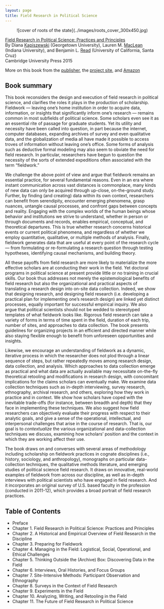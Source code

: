 ```yaml
---
layout: page
title: Field Research in Political Science
---
```

<div style="text-align:center" markdown="1">
![cover of roots of the state](../images/roots_cover_300x450.jpg)
</div>

<u>Field Research in Political Science: Practices and Principles</u>  
By Diana <u>Kapiszewski</u> (Georgetown University), Lauren M. <u>MacLean</u> (Indiana University), and Benjamin L. <u>Read</u> (University of California, Santa Cruz)  
Cambridge University Press 2015

More on this book from the [publisher](http://www.cambridge.org/us/academic/subjects/politics-international-relations/research-methods-politics/field-research-political-science-practices-and-principles), the [project site](http://www.psfieldresearch.org/), and [Amazon](http://www.amazon.com/Field-Research-Political-Science-Principles/dp/0521184835/)

## Book summary

This book reconsiders the design and execution of field research in political science, and clarifies the roles it plays in the production of scholarship. Fieldwork &#8212; leaving one’s home institution in order to acquire data, information, or insights that significantly inform one’s research &#8212; remains common in most subfields of political science. Some scholars even see it as an essential rite of passage for graduate students. Yet its utility and necessity have been called into question, in part because the internet, computer databases, expanding archives of survey and even qualitative data, and the globalization of media all have made it possible to access troves of information without leaving one’s office. Some forms of analysis such as deductive formal modeling may also seem to obviate the need for field research. In particular, researchers have begun to question the necessity of the sorts of extended expeditions often associated with the term “fieldwork.”

We challenge the above point of view and argue that fieldwork remains an essential practice, for several fundamental reasons. Even in an era where instant communication across vast distances is commonplace, many kinds of new data can only be acquired through up-close, on-the-ground study. Further, by finding (and creating) data within its own context, researchers can benefit from serendipity, encounter emerging phenomena, grasp nuances, untangle causal processes, and confront gaps between concepts and reality. Engaging with the complex worlds of the human beings whose behavior and institutions we strive to understand, whether in person or through documents and records, enables empirical, conceptual, and theoretical departures. This is true whether research concerns historical events or current political phenomena, and regardless of whether we employ quantitative, qualitative, or multiple methods of analysis. Finally, fieldwork generates data that are useful at every point of the research cycle &#8212; from formulating or re-formulating a research question through testing hypotheses, identifying causal mechanisms, and building theory.

All these payoffs from field research are more likely to materialize the more effective scholars are at conducting their work in the field. Yet doctoral programs in political science at present provide little or no training in crucial skills. Our book thus addresses not merely the epistemological benefits of field research but also the organizational and practical aspects of translating a research design into on-site data collection. Indeed, we show that designing research, and designing field research (i.e. developing a practical plan for implementing one’s research design) are linked yet distinct processes, equally important for successful empirical inquiry. We also argue that political scientists should not be wedded to stereotyped templates of what fieldwork looks like. Rigorous field research can take a variety of forms in terms of time spent in the field, duration of each trip, number of sites, and approaches to data collection. The book presents guidelines for organizing projects in an efficient and directed manner while also staying flexible enough to benefit from unforeseen opportunities and insights.

Likewise, we encourage an understanding of fieldwork as a dynamic, iterative process in which the researcher does not plod through a linear sequence of steps, but rather repeatedly moves among research design, data collection, and analysis. Which approaches to data collection emerge as practical and what data are actually available may necessitate on-the-fly theoretical retooling and modifications in research design, with concomitant implications for the claims scholars can eventually make. We examine data collection techniques such as in-depth interviewing, survey research, ethnography, archival research, and others, exploring how they work in practice and in context. We show how scholars have coped with the inevitable trade-offs (for instance, between breadth and depth) that they face in implementing these techniques. We also suggest how field researchers can objectively evaluate their progress with respect to their analytic goals, and give a sense of the operational, intellectual, and interpersonal challenges that arise in the course of research. That is, our goal is to <i>contextualize</i> the various organizational and data-collection techniques we discuss, examining how scholars’ position and the context in which they are working affect their use.

The book draws on and converses with several areas of methodology including scholarship on fieldwork practices in cognate disciplines (i.e., history, sociology, and anthropology), monographs on particular data-collection techniques, the qualitative methods literature, and emerging studies of political science field research. It draws on innovative, real-world examples of fieldwork from across our discipline, as well as in-depth interviews with political scientists who have engaged in field research. And it incorporates an original survey of U.S. based faculty in the profession (conducted in 2011-12), which provides a broad portrait of field research practices.

## Table of Contents
+ Preface
+ Chapter 1. Field Research in Political Science: Practices and Principles
+ Chapter 2. A Historical and Empirical Overview of Field Research in the Discipline
+ Chapter 3. Preparing for Fieldwork
+ Chapter 4. Managing in the Field: Logistical, Social, Operational, and Ethical Challenges
+ Chapter 5. Thinking Outside the (Archive) Box: Discovering Data in the Field
+ Chapter 6. Interviews, Oral Histories, and Focus Groups
+ Chapter 7. Site-Intensive Methods: Participant Observation and Ethnography
+ Chapter 8. Surveys in the Context of Field Research
+ Chapter 9. Experiments in the Field
+ Chapter 10. Analyzing, Writing, and Retooling in the Field
+ Chapter 11. The Future of Field Research in Political Science
